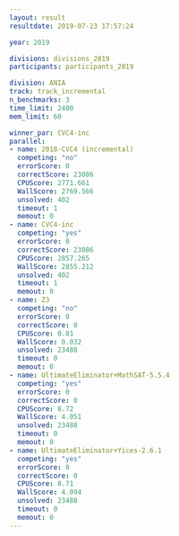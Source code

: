 ```yaml
---
layout: result
resultdate: 2019-07-23 17:57:24

year: 2019

divisions: divisions_2019
participants: participants_2019

division: ANIA
track: track_incremental
n_benchmarks: 3
time_limit: 2400
mem_limit: 60

winner_par: CVC4-inc
parallel:
- name: 2018-CVC4 (incremental)
  competing: "no"
  errorScore: 0
  correctScore: 23086
  CPUScore: 2771.661
  WallScore: 2769.566
  unsolved: 402
  timeout: 1
  memout: 0
- name: CVC4-inc
  competing: "yes"
  errorScore: 0
  correctScore: 23086
  CPUScore: 2857.265
  WallScore: 2855.212
  unsolved: 402
  timeout: 1
  memout: 0
- name: Z3
  competing: "no"
  errorScore: 0
  correctScore: 0
  CPUScore: 0.01
  WallScore: 0.032
  unsolved: 23488
  timeout: 0
  memout: 0
- name: UltimateEliminator+MathSAT-5.5.4
  competing: "yes"
  errorScore: 0
  correctScore: 0
  CPUScore: 8.72
  WallScore: 4.051
  unsolved: 23488
  timeout: 0
  memout: 0
- name: UltimateEliminator+Yices-2.6.1
  competing: "yes"
  errorScore: 0
  correctScore: 0
  CPUScore: 8.71
  WallScore: 4.094
  unsolved: 23488
  timeout: 0
  memout: 0
---
```


